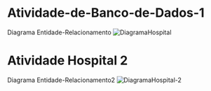 # Atividade-de-Banco-de-Dados-1
Diagrama Entidade-Relacionamento
![DiagramaHospital](https://github.com/user-attachments/assets/64e5f7ce-cd24-4f66-ad82-aeb1d0f7f63c)
# Atividade Hospital 2
Diagrama Entidade-Relacionamento2
![DiagramaHospital-2](https://github.com/user-attachments/assets/d5645429-f423-48c3-9b1b-62957a232cf2)
